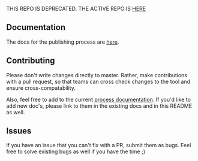 THIS REPO IS DEPRECATED. THE ACTIVE REPO IS [HERE](https://github.com/google-developer-training/publishing-tools)



## Documentation

The docs for the publishing process are [here](https://docs.google.com/document/d/1NYZhCdwTKY2kFLwW_qWAeGNOfnEI22AR-mBWP8H00zY/edit#heading=h.yutosj67sb9r).

## Contributing

Please don't write changes directly to master. Rather, make contributions with a pull request, so that teams can cross check changes to the tool and ensure cross-compatability.

Also, feel free to add to the current [process documentation](https://docs.google.com/document/d/1NYZhCdwTKY2kFLwW_qWAeGNOfnEI22AR-mBWP8H00zY/edit#heading=h.yutosj67sb9r). If you'd like to add new doc's, please link to them in the existing docs and in this README as well.

## Issues

If you have an issue that you can't fix with a PR, submit them as bugs. Feel free to solve existing bugs as well if you have the time ;)
